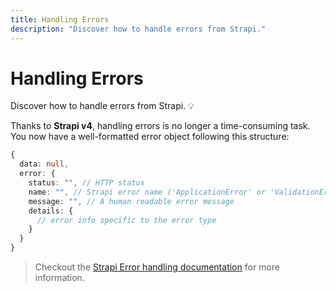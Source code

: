 ```yaml
---
title: Handling Errors
description: "Discover how to handle errors from Strapi."
---
```


# Handling Errors

Discover how to handle errors from Strapi. 💡

Thanks to **Strapi v4**, handling errors is no longer a time-consuming task.
You now have a well-formatted error object following this structure:

```ts
{
  data: null,
  error: {
    status: "", // HTTP status
    name: "", // Strapi error name ('ApplicationError' or 'ValidationError')
    message: "", // A human readable error message
    details: {
      // error info specific to the error type
    }
  }
}
```

> Checkout the [Strapi Error handling documentation](https://docs-v4.strapi.io/dev-docs/error-handling#rest-errors) for more information.